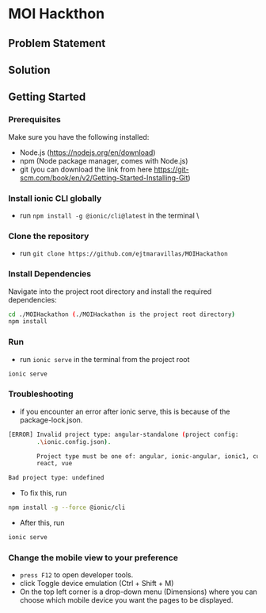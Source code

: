 # MOI Hackthon

## Problem Statement

## Solution

## Getting Started

### Prerequisites
Make sure you have the following installed:

- Node.js (https://nodejs.org/en/download)
- npm (Node package manager, comes with Node.js)
- git (you can download the link from here https://git-scm.com/book/en/v2/Getting-Started-Installing-Git)

### Install ionic CLI globally

- run `npm install -g @ionic/cli@latest` in the terminal \

### Clone the repository

- run `git clone https://github.com/ejtmaravillas/MOIHackathon`

### Install Dependencies

Navigate into the project root directory and install the required dependencies:

```bash
cd ./MOIHackathon (./MOIHackathon is the project root directory)
npm install
```

### Run

- run `ionic serve` in the terminal from the project root

```bash
ionic serve
```
### Troubleshooting

- if you encounter an error after ionic serve, this is because of the package-lock.json.

```bash
[ERROR] Invalid project type: angular-standalone (project config:
        .\ionic.config.json).

        Project type must be one of: angular, ionic-angular, ionic1, custom,   
        react, vue

Bad project type: undefined
```

- To fix this, run 
```bash
npm install -g --force @ionic/cli
```

- After this, run
```bash
ionic serve
```
### Change the mobile view to your preference

- `press F12` to open developer tools.
- click Toggle device emulation (Ctrl + Shift + M)
- On the top left corner is a drop-down menu (Dimensions) where you can choose which mobile device you want the pages to be displayed.

